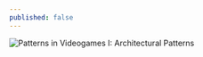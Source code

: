 ```yaml
---
published: false
---
```

![Patterns in Videogames I: Architectural Patterns]({{site.baseurl}}/images/patterns-in-videogames-i-architectural-patterns.png)
